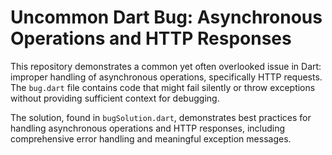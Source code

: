 # Uncommon Dart Bug: Asynchronous Operations and HTTP Responses

This repository demonstrates a common yet often overlooked issue in Dart: improper handling of asynchronous operations, specifically HTTP requests. The `bug.dart` file contains code that might fail silently or throw exceptions without providing sufficient context for debugging.

The solution, found in `bugSolution.dart`, demonstrates best practices for handling asynchronous operations and HTTP responses, including comprehensive error handling and meaningful exception messages.